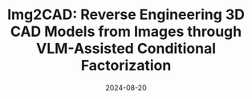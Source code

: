 ---
title: "Img2CAD: Reverse Engineering 3D CAD Models from Images through VLM-Assisted Conditional Factorization"
collection: publications
permalink: /publications/img2cad
excerpt: 'Img2CAD introduces a novel approach for reconstructing 3D CAD models from single-view images. Leveraging large vision-language models (VLMs) like GPT-4V for semantic guidance, and TrAssembler, a transformer-based network, for continuous attribute prediction, our method achieves accurate and editable CAD outputs from common image inputs. We also provide a newly curated dataset, CAD-ified from ShapeNet, covering diverse everyday objects.'
date: '2024-08-20'
venue: 'Arxiv'
image: '/images/img2cad.png'
weight: 500
arxiv: 'https://arxiv.org/abs/2408.01437'
site: '/projects/img2cad'
citation: 'You, Y., Uy, M.A., Han, J., Thomas, R., Zhang, H., You, S., & Guibas, L. (2024). Img2CAD: Reverse Engineering 3D CAD Models from Images through VLM-Assisted Conditional Factorization. ECCV 2024.'
authors: '<b>Yang You</b>, Mikaela Angelina Uy, Jiaqi Han, Rahul Thomas, Haotong Zhang, Suya You, Leonidas Guibas'
---